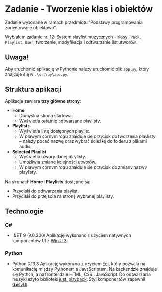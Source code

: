 # Zadanie - Tworzenie klas i obiektów
Zadanie wykonane w ramach przedmiotu "Podstawy programowania zorientowane obiektowo".

Wybrałem zadanie nr. 12: System playlist muzycznych - klasy `Track`, `Playlist`, `User`; tworzenie, modyfikacja i odtwarzanie list utworów.

## Uwaga!
Aby uruchomić aplikację w Pythonie należy uruchomić plik `app.py`, który znajduje się w `.\src\py\app.py`.

## Struktura aplikacji
Aplikacja zawiera **trzy główne strony**:
- **Home**
  - Domyślna strona startowa.
  - Wyświetla ostatnio odtwarzane playlisty.
- **Playlists**
  - Wyświetla listę dostępnych playlist.
  - W prawym górnym rogu znajduje się przycisk do tworzenia playlisty – należy podać nazwę oraz wybrać ścieżkę do folderu z plikami audio.
- **Selected Playlist**
  - Wyświetla utwory danej playlisty.
  - Umożliwia zmianę kolejności utworów.
  - W prawym górnym rogu znajduje się przycisk do zmiany nazwy playlisty.

Na stronach **Home** i **Playlists** dostępne są:
- Przyciski do odtwarzania playlist.
- Przyciski do przejścia na stronę wybranej playlisty.

## Technologie
### C#
- .NET 9 (9.0.300)
Aplikację wykonano z użyciem natywnych komponentów UI z [WinUI 3](https://learn.microsoft.com/en-us/windows/apps/winui/winui3/).

### Python
- Python 3.13.3
Aplikację wykonano z użyciem [Eel](https://github.com/python-eel/Eel), który pozwala na komunikację między Pythonem a JavaScriptem.
Na backendzie znajduje się Python, a na frontendzie HTML, CSS i JavaScript.
Do odtwarzania muzyki użyto biblioteki [just_playback](https://github.com/cheofusi/just_playback).
Styl komponentów zapewnił [daisyUI](https://daisyui.com).
